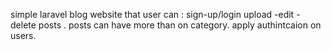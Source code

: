 simple laravel blog website that user can :
sign-up/login 
upload -edit -delete posts .
posts can have more than on category.
apply authintcaion on users.
